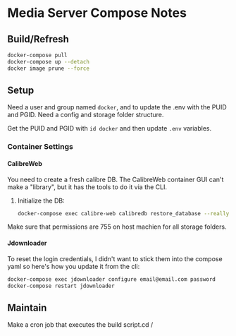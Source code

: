 # Media Server Compose Notes

## Build/Refresh

```bash
docker-compose pull
docker-compose up --detach
docker image prune --force
```

## Setup

Need a user and group named `docker`, and to update the .env with the PUID and PGID.
Need a config and storage folder structure.

Get the PUID and PGID with `id docker` and then update `.env` variables.

### Container Settings

#### CalibreWeb

You need to create a fresh calibre DB. The CalibreWeb container GUI can't make a "library", but it has the tools to do it via the CLI.

1. Initialize the DB:
   ```bash
   docker-compose exec calibre-web calibredb restore_database --really-do-it --with-library /books
   ```

Make sure that permissions are 755 on host machien for all storage folders.

#### Jdownloader

To reset the login credentials, I didn't want to stick them into the compose yaml so here's how you update it from the cli:

```bash
docker-compose exec jdownloader configure email@email.com password
docker-compose restart jdownloader
```

## Maintain

Make a cron job that executes the build script.cd /
